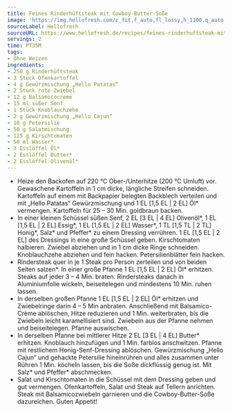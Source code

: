 ```yaml
---
title: Feines Rinderhüftsteak mit Cowboy-Butter-Soße
image: 'https://img.hellofresh.com/c_fit,f_auto,fl_lossy,h_1100,q_auto,w_2600/hellofresh_s3/image/feines-rinderhuftsteak-mit-cowboy-butter-sosze-c44156ec.jpg'
sourceLabel: Hellofresh
sourceURL: https://www.hellofresh.de/recipes/feines-rinderhuftsteak-mit-cowboy-butter-sosze-63171dcac72379bfe20b0732
servings: 2
time: PT35M
tags:
- Ohne Weizen
ingredients:
- 250 g Rinderhüftsteak
- 3 Stück Ofenkartoffel
- 4 g Gewürzmischung „Hello Patatas“
- 2 Stück rote Zwiebel
- 12 g Balsamicocreme
- 15 ml süßer Senf
- 1 Stück Knoblauchzehe
- 2 g Gewürzmischung „Hello Cajun“
- 10 g Petersilie
- 50 g Salatmischung
- 125 g Kirschtomaten
- 50 ml Wasser*
- 3 Esslöffel Öl*
- 2 Esslöffel Butter*
- 2 Esslöffel Olivenöl*
---
```


- Heize den Backofen auf 220 °C Ober-/Unterhitze (200 °C Umluft) vor.  Gewaschene Kartoffeln in 1 cm dicke, längliche Streifen schneiden. Kartoffeln auf einem mit Backpapier belegten Backblech verteilen und mit „Hello Patatas“ Gewürzmischung und 1 EL [1,5 EL | 2 EL] Öl\* vermengen. Kartoffeln für 25 – 30 Min. goldbraun backen.
- In einer kleinen Schüssel süßen Senf, 2 EL [3 EL | 4 EL] Olivenöl\*, 1 EL [1,5 EL | 2 EL] Essig\*, 1 EL [1,5 EL | 2 EL] Wasser\*, 1 TL [1,5 TL | 2 TL] Honig\*, Salz\* und Pfeffer\* zu einem Dressing verrühren. 1 EL [1,5 EL | 2 EL] des Dressings in eine große Schüssel geben.  Kirschtomaten halbieren.  Zwiebel abziehen und in 1 cm dicke Ringe schneiden.  Knoblauchzehe abziehen und fein hacken.  Petersilienblätter fein hacken.
- Rindersteak quer in je 1 Steak pro Person zerteilen und von beiden Seiten salzen\*.  In einer große Pfanne 1 EL [1,5 EL | 2 EL] Öl\* erhitzen. Steaks auf jeder 3 – 4 Min. braten. Rindersteaks danach in Aluminiumfolie wickeln, beiseitelegen und mindestens 10 Min. ruhen lassen.
- In derselben großen Pfanne 1 EL [1,5 EL | 2 EL] Öl\* erhitzen und Zwiebelringe darin 4 – 5 Min anbraten. Anschließend mit Balsamico-Crème ablöschen, Hitze reduzieren und 1 Min. weiterbraten, bis die Zwiebeln leicht karamellisiert sind. Zwiebeln aus der Pfanne nehmen und beiseitelegen.  Pfanne auswischen.
- In derselben Pfanne bei mittlerer Hitze 2 EL [3 EL | 4 EL] Butter\* erhitzen. Knoblauch hinzufügen und 1 Min. farblos anschwitzen. Pfanne mit restlichem Honig-Senf-Dressing ablöschen.  Gewürzmischung „Hello Cajun“ und gehackte Petersilie hineinrühren und alles zusammen unter Rühren 1 Min. köcheln lassen, bis die Soße dickflüssig genug ist. Mit Salz\* und Pfeffer\* abschmecken.
- Salat und Kirschtomaten in die Schüssel mit dem Dressing geben und gut vermengen. Ofenkartoffeln, Salat und Steak auf Tellern anrichten. Steak mit Balsamicozwiebeln garnieren und die Cowboy-Butter-Soße dazureichen. Guten Appetit!
